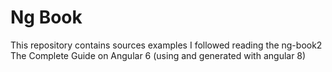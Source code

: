 # Ng Book
This repository contains sources examples I followed reading the  ng-book2 The Complete Guide on Angular 6 (using and generated with angular 8)
